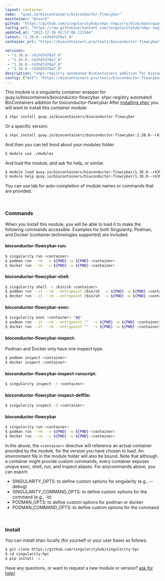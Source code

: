 ```yaml
---
layout: container
name:  "quay.io/biocontainers/bioconductor-flowcybar"
maintainer: "@vsoch"
github: "https://github.com/singularityhub/shpc-registry/blob/main/quay.io/biocontainers/bioconductor-flowcybar/container.yaml"
config_url: "https://raw.githubusercontent.com/singularityhub/shpc-registry/main/quay.io/biocontainers/bioconductor-flowcybar/container.yaml"
updated_at: "2023-12-10 02:57:06.121564"
latest: "1.38.0--r43hdfd78af_0"
container_url: "https://biocontainers.pro/tools/bioconductor-flowcybar"

versions:
 - "1.30.0--r41hdfd78af_0"
 - "1.34.0--r42hdfd78af_0"
 - "1.36.0--r43hdfd78af_0"
 - "1.38.0--r43hdfd78af_0"
description: "shpc-registry automated BioContainers addition for bioconductor-flowcybar"
config: {"url": "https://biocontainers.pro/tools/bioconductor-flowcybar", "maintainer": "@vsoch", "description": "shpc-registry automated BioContainers addition for bioconductor-flowcybar", "latest": {"1.38.0--r43hdfd78af_0": "sha256:cc79c90fc3ee6deaaf85855526d239bde177209643e095a225df7d4eb713351b"}, "tags": {"1.30.0--r41hdfd78af_0": "sha256:ddd98fc940d1f4a5ee832111d805b6eef04a21a2a3368da259fe46a3e7bd8574", "1.34.0--r42hdfd78af_0": "sha256:3276326e49e277c7ef98cbed5489023b9f5d06d7e2c1167cdfa50c1bafdbf043", "1.36.0--r43hdfd78af_0": "sha256:3299c3010e7bfe4d5de3b4cf5bb416f20469c78f28a7e664756ed061d5a97e5d", "1.38.0--r43hdfd78af_0": "sha256:cc79c90fc3ee6deaaf85855526d239bde177209643e095a225df7d4eb713351b"}, "docker": "quay.io/biocontainers/bioconductor-flowcybar"}
---
```


This module is a singularity container wrapper for quay.io/biocontainers/bioconductor-flowcybar.
shpc-registry automated BioContainers addition for bioconductor-flowcybar
After [installing shpc](#install) you will want to install this container module:


```bash
$ shpc install quay.io/biocontainers/bioconductor-flowcybar
```

Or a specific version:

```bash
$ shpc install quay.io/biocontainers/bioconductor-flowcybar:1.38.0--r43hdfd78af_0
```

And then you can tell lmod about your modules folder:

```bash
$ module use ./modules
```

And load the module, and ask for help, or similar.

```bash
$ module load quay.io/biocontainers/bioconductor-flowcybar/1.38.0--r43hdfd78af_0
$ module help quay.io/biocontainers/bioconductor-flowcybar/1.38.0--r43hdfd78af_0
```

You can use tab for auto-completion of module names or commands that are provided.

<br>

### Commands

When you install this module, you will be able to load it to make the following commands accessible.
Examples for both Singularity, Podman, and Docker (container technologies supported) are included.

#### bioconductor-flowcybar-run:

```bash
$ singularity run <container>
$ podman run --rm  -v ${PWD} -w ${PWD} <container>
$ docker run --rm  -v ${PWD} -w ${PWD} <container>
```

#### bioconductor-flowcybar-shell:

```bash
$ singularity shell -s /bin/sh <container>
$ podman run --it --rm --entrypoint /bin/sh  -v ${PWD} -w ${PWD} <container>
$ docker run --it --rm --entrypoint /bin/sh  -v ${PWD} -w ${PWD} <container>
```

#### bioconductor-flowcybar-exec:

```bash
$ singularity exec <container> "$@"
$ podman run --it --rm --entrypoint ""  -v ${PWD} -w ${PWD} <container> "$@"
$ docker run --it --rm --entrypoint ""  -v ${PWD} -w ${PWD} <container> "$@"
```

#### bioconductor-flowcybar-inspect:

Podman and Docker only have one inspect type.

```bash
$ podman inspect <container>
$ docker inspect <container>
```

#### bioconductor-flowcybar-inspect-runscript:

```bash
$ singularity inspect -r <container>
```

#### bioconductor-flowcybar-inspect-deffile:

```bash
$ singularity inspect -d <container>
```



#### bioconductor-flowcybar

```bash
$ singularity run <container>
$ podman run --rm  -v ${PWD} -w ${PWD} <container>
$ docker run --rm  -v ${PWD} -w ${PWD} <container>
```


In the above, the `<container>` directive will reference an actual container provided
by the module, for the version you have chosen to load. An environment file in the
module folder will also be bound. Note that although a container
might provide custom commands, every container exposes unique exec, shell, run, and
inspect aliases. For anycommands above, you can export:

 - SINGULARITY_OPTS: to define custom options for singularity (e.g., --debug)
 - SINGULARITY_COMMAND_OPTS: to define custom options for the command (e.g., -b)
 - PODMAN_OPTS: to define custom options for podman or docker
 - PODMAN_COMMAND_OPTS: to define custom options for the command

<br>

### Install

You can install shpc locally (for yourself or your user base) as follows:

```bash
$ git clone https://github.com/singularityhub/singularity-hpc
$ cd singularity-hpc
$ pip install -e .
```

Have any questions, or want to request a new module or version? [ask for help!](https://github.com/singularityhub/singularity-hpc/issues)